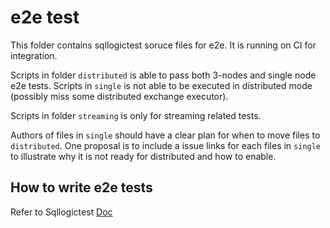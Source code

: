 # e2e test

This folder contains sqllogictest soruce files for e2e. It is running on CI for integration.

Scripts in folder `distributed` is able to pass both 3-nodes and single node e2e tests. Scripts in `single` is not able to be executed in distributed mode (possibly miss some distributed exchange executor). 

Scripts in folder `streaming` is only for streaming related tests.

Authors of files in `single` should have a clear plan for when to move files to `distributed`. One proposal is to include a issue links for each files in `single` to illustrate why it is not ready for distributed and how to enable.

## How to write e2e tests
Refer to Sqllogictest [Doc](https://www.sqlite.org/sqllogictest/doc/trunk/about.wiki)
